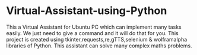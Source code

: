 # Virtual-Assistant-using-Python
 This a Virtual Assistant for Ubuntu PC which can implement many tasks easily.
 We just need to give a command and it will do that for you.
 This project is created using tkinter,requests,re,gTTS,selenium & wolframalpha libraries of Python.
 This assistant can solve many complex maths problems.
